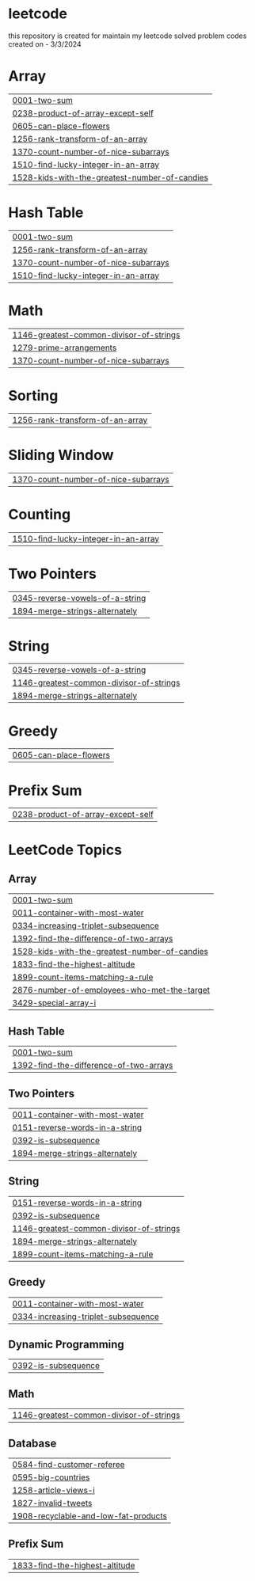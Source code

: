 # leetcode
this repository is created for maintain my leetcode solved problem codes created on - 3/3/2024


# Array
|  |
| ------- |
| [0001-two-sum](https://github.com/shubhamdukare123/leetcode/tree/master/0001-two-sum) |
| [0238-product-of-array-except-self](https://github.com/shubhamdukare123/leetcode/tree/master/0238-product-of-array-except-self) |
| [0605-can-place-flowers](https://github.com/shubhamdukare123/leetcode/tree/master/0605-can-place-flowers) |
| [1256-rank-transform-of-an-array](https://github.com/shubhamdukare123/leetcode/tree/master/1256-rank-transform-of-an-array) |
| [1370-count-number-of-nice-subarrays](https://github.com/shubhamdukare123/leetcode/tree/master/1370-count-number-of-nice-subarrays) |
| [1510-find-lucky-integer-in-an-array](https://github.com/shubhamdukare123/leetcode/tree/master/1510-find-lucky-integer-in-an-array) |
| [1528-kids-with-the-greatest-number-of-candies](https://github.com/shubhamdukare123/leetcode/tree/master/1528-kids-with-the-greatest-number-of-candies) |
# Hash Table
|  |
| ------- |
| [0001-two-sum](https://github.com/shubhamdukare123/leetcode/tree/master/0001-two-sum) |
| [1256-rank-transform-of-an-array](https://github.com/shubhamdukare123/leetcode/tree/master/1256-rank-transform-of-an-array) |
| [1370-count-number-of-nice-subarrays](https://github.com/shubhamdukare123/leetcode/tree/master/1370-count-number-of-nice-subarrays) |
| [1510-find-lucky-integer-in-an-array](https://github.com/shubhamdukare123/leetcode/tree/master/1510-find-lucky-integer-in-an-array) |
# Math
|  |
| ------- |
| [1146-greatest-common-divisor-of-strings](https://github.com/shubhamdukare123/leetcode/tree/master/1146-greatest-common-divisor-of-strings) |
| [1279-prime-arrangements](https://github.com/shubhamdukare123/leetcode/tree/master/1279-prime-arrangements) |
| [1370-count-number-of-nice-subarrays](https://github.com/shubhamdukare123/leetcode/tree/master/1370-count-number-of-nice-subarrays) |
# Sorting
|  |
| ------- |
| [1256-rank-transform-of-an-array](https://github.com/shubhamdukare123/leetcode/tree/master/1256-rank-transform-of-an-array) |
# Sliding Window
|  |
| ------- |
| [1370-count-number-of-nice-subarrays](https://github.com/shubhamdukare123/leetcode/tree/master/1370-count-number-of-nice-subarrays) |
# Counting
|  |
| ------- |
| [1510-find-lucky-integer-in-an-array](https://github.com/shubhamdukare123/leetcode/tree/master/1510-find-lucky-integer-in-an-array) |
# Two Pointers
|  |
| ------- |
| [0345-reverse-vowels-of-a-string](https://github.com/shubhamdukare123/leetcode/tree/master/0345-reverse-vowels-of-a-string) |
| [1894-merge-strings-alternately](https://github.com/shubhamdukare123/leetcode/tree/master/1894-merge-strings-alternately) |
# String
|  |
| ------- |
| [0345-reverse-vowels-of-a-string](https://github.com/shubhamdukare123/leetcode/tree/master/0345-reverse-vowels-of-a-string) |
| [1146-greatest-common-divisor-of-strings](https://github.com/shubhamdukare123/leetcode/tree/master/1146-greatest-common-divisor-of-strings) |
| [1894-merge-strings-alternately](https://github.com/shubhamdukare123/leetcode/tree/master/1894-merge-strings-alternately) |
# Greedy
|  |
| ------- |
| [0605-can-place-flowers](https://github.com/shubhamdukare123/leetcode/tree/master/0605-can-place-flowers) |
# Prefix Sum
|  |
| ------- |
| [0238-product-of-array-except-self](https://github.com/shubhamdukare123/leetcode/tree/master/0238-product-of-array-except-self) |
<!---LeetCode Topics Start-->
# LeetCode Topics
## Array
|  |
| ------- |
| [0001-two-sum](https://github.com/shubhamdukare123/leetcode/tree/master/0001-two-sum) |
| [0011-container-with-most-water](https://github.com/shubhamdukare123/leetcode/tree/master/0011-container-with-most-water) |
| [0334-increasing-triplet-subsequence](https://github.com/shubhamdukare123/leetcode/tree/master/0334-increasing-triplet-subsequence) |
| [1392-find-the-difference-of-two-arrays](https://github.com/shubhamdukare123/leetcode/tree/master/1392-find-the-difference-of-two-arrays) |
| [1528-kids-with-the-greatest-number-of-candies](https://github.com/shubhamdukare123/leetcode/tree/master/1528-kids-with-the-greatest-number-of-candies) |
| [1833-find-the-highest-altitude](https://github.com/shubhamdukare123/leetcode/tree/master/1833-find-the-highest-altitude) |
| [1899-count-items-matching-a-rule](https://github.com/shubhamdukare123/leetcode/tree/master/1899-count-items-matching-a-rule) |
| [2876-number-of-employees-who-met-the-target](https://github.com/shubhamdukare123/leetcode/tree/master/2876-number-of-employees-who-met-the-target) |
| [3429-special-array-i](https://github.com/shubhamdukare123/leetcode/tree/master/3429-special-array-i) |
## Hash Table
|  |
| ------- |
| [0001-two-sum](https://github.com/shubhamdukare123/leetcode/tree/master/0001-two-sum) |
| [1392-find-the-difference-of-two-arrays](https://github.com/shubhamdukare123/leetcode/tree/master/1392-find-the-difference-of-two-arrays) |
## Two Pointers
|  |
| ------- |
| [0011-container-with-most-water](https://github.com/shubhamdukare123/leetcode/tree/master/0011-container-with-most-water) |
| [0151-reverse-words-in-a-string](https://github.com/shubhamdukare123/leetcode/tree/master/0151-reverse-words-in-a-string) |
| [0392-is-subsequence](https://github.com/shubhamdukare123/leetcode/tree/master/0392-is-subsequence) |
| [1894-merge-strings-alternately](https://github.com/shubhamdukare123/leetcode/tree/master/1894-merge-strings-alternately) |
## String
|  |
| ------- |
| [0151-reverse-words-in-a-string](https://github.com/shubhamdukare123/leetcode/tree/master/0151-reverse-words-in-a-string) |
| [0392-is-subsequence](https://github.com/shubhamdukare123/leetcode/tree/master/0392-is-subsequence) |
| [1146-greatest-common-divisor-of-strings](https://github.com/shubhamdukare123/leetcode/tree/master/1146-greatest-common-divisor-of-strings) |
| [1894-merge-strings-alternately](https://github.com/shubhamdukare123/leetcode/tree/master/1894-merge-strings-alternately) |
| [1899-count-items-matching-a-rule](https://github.com/shubhamdukare123/leetcode/tree/master/1899-count-items-matching-a-rule) |
## Greedy
|  |
| ------- |
| [0011-container-with-most-water](https://github.com/shubhamdukare123/leetcode/tree/master/0011-container-with-most-water) |
| [0334-increasing-triplet-subsequence](https://github.com/shubhamdukare123/leetcode/tree/master/0334-increasing-triplet-subsequence) |
## Dynamic Programming
|  |
| ------- |
| [0392-is-subsequence](https://github.com/shubhamdukare123/leetcode/tree/master/0392-is-subsequence) |
## Math
|  |
| ------- |
| [1146-greatest-common-divisor-of-strings](https://github.com/shubhamdukare123/leetcode/tree/master/1146-greatest-common-divisor-of-strings) |
## Database
|  |
| ------- |
| [0584-find-customer-referee](https://github.com/shubhamdukare123/leetcode/tree/master/0584-find-customer-referee) |
| [0595-big-countries](https://github.com/shubhamdukare123/leetcode/tree/master/0595-big-countries) |
| [1258-article-views-i](https://github.com/shubhamdukare123/leetcode/tree/master/1258-article-views-i) |
| [1827-invalid-tweets](https://github.com/shubhamdukare123/leetcode/tree/master/1827-invalid-tweets) |
| [1908-recyclable-and-low-fat-products](https://github.com/shubhamdukare123/leetcode/tree/master/1908-recyclable-and-low-fat-products) |
## Prefix Sum
|  |
| ------- |
| [1833-find-the-highest-altitude](https://github.com/shubhamdukare123/leetcode/tree/master/1833-find-the-highest-altitude) |
<!---LeetCode Topics End-->
